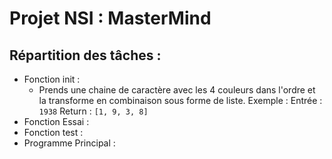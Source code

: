 
# Projet NSI : MasterMind

## Répartition des tâches :
* Fonction init :
    * Prends une chaine de caractère avec les 4 couleurs dans l'ordre et la transforme en combinaison sous forme de liste. Exemple : Entrée : `1938` Return : `[1, 9, 3, 8]`
* Fonction Essai :
* Fonction test :
* Programme Principal :

